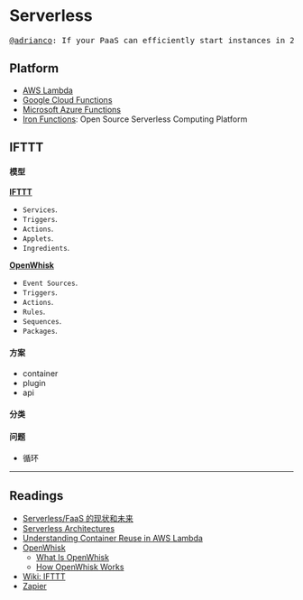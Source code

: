# Serverless

<pre align='center'>
<a href="https://twitter.com/adrianco/status/736553530689998848?ref_src=twsrc%5Etfw">@adrianco</a>: If your PaaS can efficiently start instances in 20ms that run for half a second, then call it serverless. 
</pre>

## Platform

* [AWS Lambda](https://aws.amazon.com/lambda)
* [Google Cloud Functions](https://cloud.google.com/functions/)
* [Microsoft Azure Functions](https://azure.microsoft.com/en-us/services/functions/)
* [Iron Functions](https://github.com/iron-io/functions): Open Source Serverless Computing Platform

## IFTTT

#### 模型

**[IFTTT](https://ifttt.com)**

* `Services`.
* `Triggers`.
* `Actions`.
* `Applets`.
* `Ingredients`.

**[OpenWhisk](http://openwhisk.org/about)**

* `Event Sources`.
* `Triggers`.
* `Actions`.
* `Rules`.
* `Sequences`.
* `Packages`.

#### 方案

* container
* plugin
* api

#### 分类


#### 问题

* 循环


---
## Readings

* [Serverless/FaaS 的现状和未来](http://jolestar.com/serverless-faas-current-status-and-future/)
* [Serverless Architectures](https://martinfowler.com/articles/serverless.html)
* [Understanding Container Reuse in AWS Lambda](https://aws.amazon.com/cn/blogs/compute/container-reuse-in-lambda/)
* [OpenWhisk](http://openwhisk.org/)
	* [What Is OpenWhisk](http://openwhisk.org/about)
	* [How OpenWhisk Works](https://github.com/apache/incubator-openwhisk/blob/master/docs/about.md)
* [Wiki: IFTTT](https://en.wikipedia.org/wiki/IFTTT#cite_note-wtf-18)
* [Zapier](https://zapier.com/developer/documentation/v2/)
